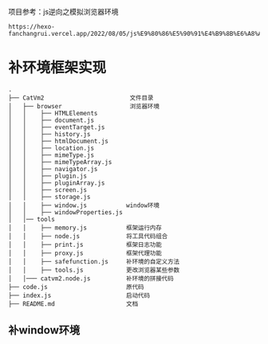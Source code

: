 项目参考：js逆向之模拟浏览器环境

    https://hexo-fanchangrui.vercel.app/2022/08/05/js%E9%80%86%E5%90%91%E4%B9%8B%E6%A8%A1%E6%8B%9F%E6%B5%8F%E8%A7%88%E5%99%A8%E7%8E%AF%E5%A2%83/

# 补环境框架实现
```
.
├── CatVm2                        文件目录
│   ├── browser                   浏览器环境
│   │    ├── HTMLElements
│   │    ├── document.js
│   │    ├── eventTarget.js
│   │    ├── history.js
│   │    ├── htmlDocument.js
│   │    ├── location.js
│   │    ├── mimeType.js
│   │    ├── mimeTypeArray.js
│   │    ├── navigator.js
│   │    ├── plugin.js
│   │    ├── pluginArray.js
│   │    ├── screen.js
│   │    ├── storage.js
│   │    ├── window.js           window环境
│   │    ├── windowProperties.js
│   │── tools
│   │    ├── memory.js           框架运行内存
│   │    ├── node.js             将工具代码组合
│   │    ├── print.js            框架日志功能
│   │    ├── proxy.js            框架代理功能
│   │    ├── safefunction.js     补环境的自定义方法
│   │    ├── tools.js            更改浏览器某些参数
│   │─── catvm2.node.js          补环境的拼接代码
├── code.js                      原代码
├── index.js                     启动代码
├── README.md                    文档
```

## 补window环境
